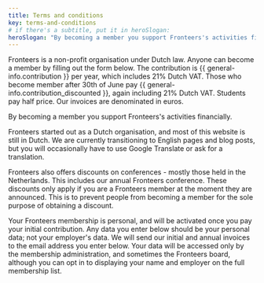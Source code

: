 ```yaml
---
title: Terms and conditions
key: terms-and-conditions
# if there's a subtitle, put it in heroSlogan:
heroSlogan: "By becoming a member you support Fronteers's activities financially."
---
```

Fronteers is a non-profit organisation under Dutch law. Anyone can become a member by filling out the form below. The contribution is {{ general-info.contribution }} per year, which includes 21% Dutch VAT. Those who become member after 30th of June pay {{ general-info.contribution_discounted }}, again including 21% Dutch VAT. Students pay half price. Our invoices are denominated in euros.

By becoming a member you support Fronteers's activities financially.

Fronteers started out as a Dutch organisation, and most of this website is still in Dutch. We are currently transitioning to English pages and blog posts, but you will occasionally have to use Google Translate or ask for a translation.

Fronteers also offers discounts on conferences - mostly those held in the Netherlands. This includes our annual Fronteers conference. These discounts only apply if you are a Fronteers member at the moment they are announced. This is to prevent people from becoming a member for the sole purpose of obtaining a discount.

Your Fronteers membership is personal, and will be activated once you pay your initial contribution. Any data you enter below should be your personal data; not your employer's data. We will send our initial and annual invoices to the email address you enter below. Your data will be accessed only by the membership administration, and sometimes the Fronteers board, although you can opt in to displaying your name and employer on the full membership list.
